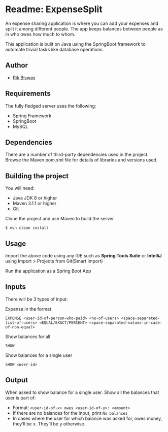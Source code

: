 # Readme: ExpenseSplit
An expense sharing application is where you can add your expenses and split it among different people. The app keeps balances between people as in who owes how much to whom.

This application is bulit on Java using the SpringBoot framework to automate trivial tasks like database operations. 

## Author
- [Rik Biswas](https://github.com/therikb31)


## Requirements

The fully fledged server uses the following:

* Spring Framework
* SpringBoot
* MySQL

## Dependencies
There are a number of third-party dependencies used in the project. Browse the Maven pom.xml file for details of libraries and versions used.

## Building the project
You will need:

*	Java JDK 8 or higher
*	Maven 3.1.1 or higher
*	Git

Clone the project and use Maven to build the server

	$ mvn clean install

## Usage
Import the above code using any IDE such as **Spring Tools Suite** or **IntelliJ** using Import > Projects from Git(Smart Import)

Run the application as a Spring Boot App

## Inputs
There will be 3 types of input:

Expense in the format

```
EXPENSE <user-id-of-person-who-paid> <no-of-users> <space-separated-list-of-users> <EQUAL/EXACT/PERCENT> <space-separated-values-in-case-of-non-equal>
```

Show balances for all

```
SHOW
```

Show balances for a single user

```
SHOW <user-id>
```

## Output

When asked to show balance for a single user. Show all the balances that user is part of:
- Format: ```<user-id-of-x> owes <user-id-of-y>: <amount>```
- If there are no balances for the input, print ```No balances```
- In cases where the user for which balance was asked for, owes money, they’ll be x. They’ll be y otherwise.


